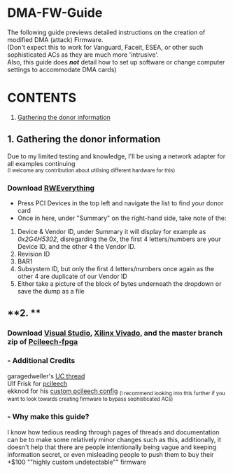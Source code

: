 # DMA-FW-Guide
The following guide previews detailed instructions on the creation of modified DMA (attack) Firmware. <br />
(Don't expect this to work for Vanguard, Faceit, ESEA, or other such sophisticated ACs as they are much more 'intrusive'. <br />
Also, this guide does ___not___ detail how to set up software or change computer settings to accommodate DMA cards)

# CONTENTS
1. [Gathering the donor information](https://github.com/Silverr12/DMA-FW-Guide/tree/main?tab=readme-ov-file#1-gathering-the-donor-information)


## **1. Gathering the donor information** 
Due to my limited testing and knowledge, I'll be using a network adapter for all examples continuing <br />
<sup>(I welcome any contribution about utilising different hardware for this)</sup>

### Download [RWEverything](http://rweverything.com/download/)
- Press PCI Devices in the top left and navigate the list to find your donor card
- Once in here, under "Summary" on the right-hand side, take note of the:
1. Device & Vendor ID, under Summary it will display for example as _0x2G4H5302_, disregarding the 0x, the first 4 letters/numbers are your Device ID, and the other 4 the Vendor ID.
2. Revision ID
3. BAR1
4. Subsystem ID, but only the first 4 letters/numbers once again as the other 4 are duplicate of our Vendor ID
5. Either take a picture of the block of bytes underneath the dropdown or save the dump as a file

## **2. **

### Download [Visual Studio](https://visualstudio.microsoft.com/vs/community/), [Xilinx Vivado](https://www.xilinx.com/support/download.html), and the master branch zip of [Pcileech-fpga](https://github.com/ufrisk/pcileech-fpga)

### - Additional Credits
garagedweller's [UC thread](https://www.unknowncheats.me/forum/anti-cheat-bypass/613135-dma-custom-firmware-guide.html) <br />
Ulf Frisk for [pcileech](https://github.com/ufrisk/pcileech) <br />
ekknod for his [custom pcileech config](https://github.com/ekknod/pcileech-wifi) <sub>(I recommend looking into this further if you want to look towards creating firmware to bypass sophisticated ACs)</sub>

### - Why make this guide?
I know how tedious reading through pages of threads and documentation can be to make some relatively minor changes such as this,
additionally, it doesn't help that there are people intentionally being vague and keeping information secret, or even misleading 
people to push them to buy their +$100 ""highly custom undetectable"" firmware
